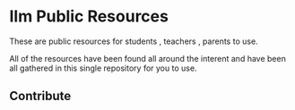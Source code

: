 # Ilm Public Resources

These are public resources for students , teachers , parents to use.

All of the resources have been found all around the interent and have been all gathered in this single repository for you to use.

## Contribute
